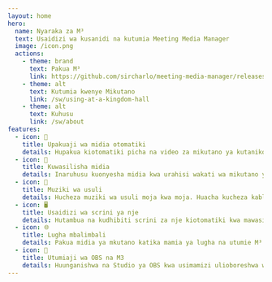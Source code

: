 ```yaml
---
layout: home
hero:
  name: Nyaraka za M³
  text: Usaidizi wa kusanidi na kutumia Meeting Media Manager
  image: /icon.png
  actions:
    - theme: brand
      text: Pakua M³
      link: https://github.com/sircharlo/meeting-media-manager/releases/latest
    - theme: alt
      text: Kutumia kwenye Mikutano
      link: /sw/using-at-a-kingdom-hall
    - theme: alt
      text: Kuhusu
      link: /sw/about
features:
  - icon: 🚀
    title: Upakuaji wa midia otomatiki
    details: Hupakua kiotomatiki picha na video za mikutano ya kutaniko katika lugha yoyote inayopatikana kwenye tovuti rasmi ya Mashahidi wa Yehova.
  - icon: 🎦
    title: Kuwasilisha midia
    details: Inaruhusu kuonyesha midia kwa urahisi wakati wa mikutano ya mtandao au ya ana kwa ana.
  - icon: 🎵
    title: Muziki wa usuli
    details: Hucheza muziki wa usuli moja kwa moja. Huacha kucheza kabla mikutano huanza. Muziki wa usuli unaweza kuanzishwa upya kwa mbofyo mmoja baada ya mkutano.
  - icon: 🖥️
    title: Usaidizi wa scrini ya nje
    details: Hutambua na kudhibiti scrini za nje kiotomatiki kwa mawasilisho laini ya media.
  - icon: 🌐
    title: Lugha mbalimbali
    details: Pakua midia ya mkutano katika mamia ya lugha na utumie M³ katika lugha yoyote kati ya nyingi zinazopatikana.
  - icon: 🧩
    title: Utumiaji wa OBS na M3
    details: Huunganishwa na Studio ya OBS kwa usimamizi ulioboreshwa wa midia na uwezo wa kuwasilisha.
---
```

